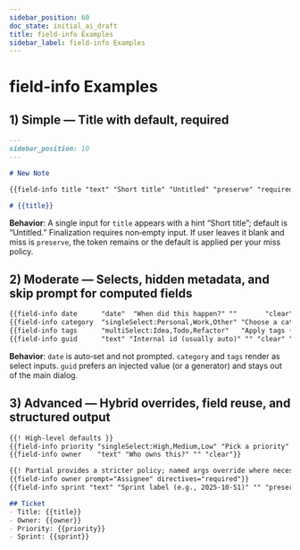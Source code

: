```yaml
---
sidebar_position: 60
doc_state: initial_ai_draft
title: field-info Examples
sidebar_label: field-info Examples
---
```

# field-info Examples


## 1) Simple — Title with default, required

```md
---
sidebar_position: 10
---

# New Note

{{field-info title "text" "Short title" "Untitled" "preserve" "required"}}

# {{title}}
```

**Behavior**: A single input for `title` appears with a hint “Short title”; default is “Untitled.” Finalization requires non‑empty input. If user leaves it blank and miss is `preserve`, the token remains or the default is applied per your miss policy.

## 2) Moderate — Selects, hidden metadata, and skip prompt for computed fields

```md
{{field-info date      "date"  "When did this happen?" ""       "clear"    "no-prompt"}}
{{field-info category  "singleSelect:Personal,Work,Other" "Choose a category"}}
{{field-info tags      "multiSelect:Idea,Todo,Refactor"   "Apply tags (multi)"}}
{{field-info guid      "text" "Internal id (usually auto)" "" "clear" "hidden,auto"}}
```

**Behavior**: `date` is auto‑set and not prompted. `category` and `tags` render as select inputs. `guid` prefers an injected value (or a generator) and stays out of the main dialog.

## 3) Advanced — Hybrid overrides, field reuse, and structured output

```md
{{! High‑level defaults }}
{{field-info priority "singleSelect:High,Medium,Low" "Pick a priority" "Medium"}}
{{field-info owner    "text" "Who owns this?" "" "clear"}}

{{! Partial provides a stricter policy; named args override where necessary }}
{{field-info owner prompt="Assignee" directives="required"}}
{{field-info sprint "text" "Sprint label (e.g., 2025‑10‑S1)" "" "preserve" "auto"}}

## Ticket
- Title: {{title}}
- Owner: {{owner}}
- Priority: {{priority}}
- Sprint: {{sprint}}
```

